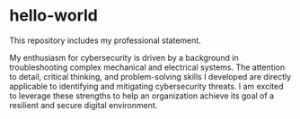 # hello-world
This repository includes my professional statement.

My enthusiasm for cybersecurity is driven by a background in troubleshooting complex mechanical and electrical systems. The attention to detail, critical thinking, and problem-solving skills I developed are directly applicable to identifying and mitigating cybersecurity threats. I am excited to leverage these strengths to help an organization achieve its goal of a resilient and secure digital environment.
